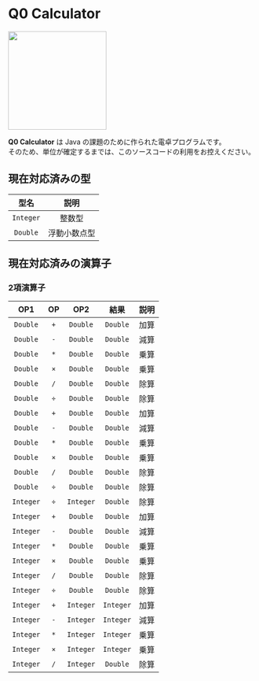 # Q0 Calculator

<img src="https://github.com/skytomo221/Q0-Calculator/blob/master/images/icon.png?raw=true" width="200px">

**Q0 Calculator** は Java の課題のために作られた電卓プログラムです。  
そのため、単位が確定するまでは、このソースコードの利用をお控えください。

## 現在対応済みの型

|型名|説明|
|:-:|:-:|
|`Integer`|整数型|
|`Double`|浮動小数点型|

## 現在対応済みの演算子

### 2項演算子

|OP1|OP|OP2|結果|説明|
|:-:|:-:|:-:|:-:|:-:|
|`Double`|`+`|`Double`|`Double`|加算|
|`Double`|`-`|`Double`|`Double`|減算|
|`Double`|`*`|`Double`|`Double`|乗算|
|`Double`|`×`|`Double`|`Double`|乗算|
|`Double`|`/`|`Double`|`Double`|除算|
|`Double`|`÷`|`Double`|`Double`|除算|
|`Double`|`+`|`Double`|`Double`|加算|
|`Double`|`-`|`Double`|`Double`|減算|
|`Double`|`*`|`Double`|`Double`|乗算|
|`Double`|`×`|`Double`|`Double`|乗算|
|`Double`|`/`|`Double`|`Double`|除算|
|`Double`|`÷`|`Double`|`Double`|除算|
|`Integer`|`÷`|`Integer`|`Double`|除算|
|`Integer`|`+`|`Double`|`Double`|加算|
|`Integer`|`-`|`Double`|`Double`|減算|
|`Integer`|`*`|`Double`|`Double`|乗算|
|`Integer`|`×`|`Double`|`Double`|乗算|
|`Integer`|`/`|`Double`|`Double`|除算|
|`Integer`|`÷`|`Double`|`Double`|除算|
|`Integer`|`+`|`Integer`|`Integer`|加算|
|`Integer`|`-`|`Integer`|`Integer`|減算|
|`Integer`|`*`|`Integer`|`Integer`|乗算|
|`Integer`|`×`|`Integer`|`Integer`|乗算|
|`Integer`|`/`|`Integer`|`Double`|除算|
